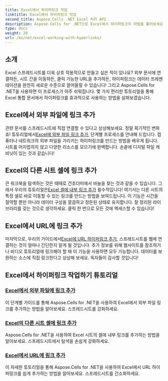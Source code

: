```yaml
---
title: Excel에서 하이퍼링크 작업
linktitle: Excel에서 하이퍼링크 작업
second_title: Aspose.Cells .NET Excel 처리 API
description: Aspose.Cells for .NET으로 Excel에서 하이퍼링크의 마법을 풀어보세요. 스프레드시트를 효과적으로 향상시키는 것이 얼마나 간단한지 알아보세요.
type: docs
weight: 20
url: /ko/net/excel-working-with-hyperlinks/
---
```

## 소개

Excel 스프레드시트를 더욱 상호 작용적으로 만들고 싶은 적이 있나요? 외부 문서에 연결하든, 시트 간을 이동하든, 클릭 가능한 URL을 추가하든, 하이퍼링크는 데이터 프레젠테이션을 완전히 새로운 수준으로 끌어올릴 수 있습니다! 그리고 Aspose.Cells for .NET을 사용하면 이 프로세스가 아주 쉬워집니다. 몇 가지 편리한 튜토리얼을 통해 Excel 통합 문서에서 하이퍼링크를 효과적으로 사용하는 방법을 살펴보겠습니다.

## Excel에서 외부 파일에 링크 추가
 관련 문서를 스프레드시트에 직접 연결할 수 있다고 상상해보세요. 정말 획기적인 변화죠! 튜토리얼에서[Excel에 외부 파일 링크 추가](./add-link-to-external-file/), 단계별 프로세스를 안내해 드립니다. 컴퓨터나 네트워크의 외부 파일을 가리키는 하이퍼링크를 만드는 방법을 배우게 됩니다. 시트를 어지럽히지 않고 다양한 리소스를 모으기에 완벽합니다. 손끝에 디지털 파일 캐비닛이 있는 것과 같습니다!

## Excel의 다른 시트 셀에 링크 추가
큰 워크북을 탐색하는 것은 때때로 건초더미에서 바늘을 찾는 것과 같을 수 있습니다. 그래서 우리의 튜토리얼은[Excel 셀에 내부 링크 추가](./add-link-to-other-sheet-cell/) 필수적입니다! 여기서는 다른 시트의 특정 셀로 바로 이동할 수 있는 링크를 만드는 방법을 보여드립니다. 이 기능은 시간을 절약할 뿐만 아니라 데이터 구성을 깔끔하고 정돈된 상태로 유지합니다. 잘 정리된 라이브러리를 갖는 것으로 생각하세요. 클릭 한 번으로 모든 것에 액세스할 수 있습니다!

## Excel에서 URL에 링크 추가
 마지막으로, 우리의 가이드에서[Excel에 URL 하이퍼링크 추가](./add-link-to-url/), 스프레드시트를 웹에 연결하는 것이 얼마나 간단한지 알게 될 것입니다. 추가 정보를 위해 웹사이트를 참조하거나 비디오 튜토리얼에 링크해야 할 때 이 기능을 사용하면 모두 가능합니다. 데이터를 보완하는 소스에 직접 링크한다고 상상해 보세요. 독자들이 감사할 것입니다!

## Excel에서 하이퍼링크 작업하기 튜토리얼
### [Excel에서 외부 파일에 링크 추가](./add-link-to-external-file/)
이 단계별 가이드를 통해 Aspose.Cells for .NET을 사용하여 Excel에서 외부 파일 링크를 추가하는 방법을 알아보세요. 스프레드시트를 강화하세요.
### [Excel의 다른 시트 셀에 링크 추가](./add-link-to-other-sheet-cell/)
Aspose.Cells for .NET을 사용하여 Excel 시트의 셀에 내부 링크를 추가하는 방법을 알아보세요. 스프레드시트에서 탐색을 손쉽게 강화하세요.
### [Excel에서 URL에 링크 추가](./add-link-to-url/)
이 자세한 튜토리얼을 통해 Aspose.Cells for .NET을 사용하여 Excel에서 URL 하이퍼링크를 쉽게 추가하는 방법을 알아보세요. 스프레드시트를 간소화하세요.